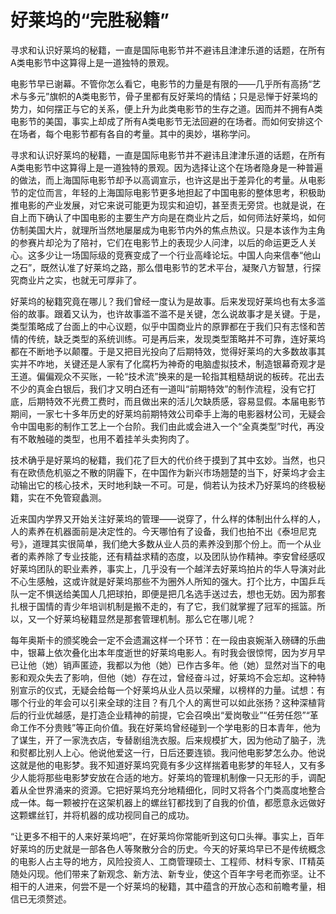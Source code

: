 # 好莱坞的“完胜秘籍”

寻求和认识好莱坞的秘籍，一直是国际电影节并不避讳且津津乐道的话题，在所有A类电影节中这算得上是一道独特的景观。

电影节早已谢幕。不管你怎么看它，电影节的力量是有限的——几乎所有高扬“艺术与多元”旗帜的A类电影节，骨子里都有反好莱坞的情结；只是忌惮于好莱坞的势力，如何摆正与它的关系，便上升为此类电影节的生存之道。因而并不拥有A类电影节的美国，事实上却成了所有A类电影节无法回避的在场者。而如何安排这个在场者，每个电影节都有各自的考量。其中的奥妙，堪称学问。

寻求和认识好莱坞的秘籍，一直是国际电影节并不避讳且津津乐道的话题，在所有A类电影节中这算得上是一道独特的景观。因为选择让这个在场者隐身是一种普遍的做法，而上海国际电影节却予以高调宣示，也许这是出于差异化的考量。从电影节的定位而言，年轻的上海国际电影节更多地担起了中国电影的整体思考，积极助推电影的产业发展，对它来说可能更为现实和迫切，甚至责无旁贷。也就是说，在自上而下确认了中国电影的主要生产方向是在商业片之后，如何师法好莱坞，如何仿制美国大片，就理所当然地屡屡成为电影节内外的焦点热议。只是本该作为主角的参赛片却沦为了陪衬，它们在电影节上的表现少人问津，以后的命运更乏人关心。这多少让一场国际级的竞赛变成了一个行业高峰论坛。中国人向来信奉“他山之石”，既然认准了好莱坞之路，那么借电影节的艺术平台，凝聚八方智慧，行探究商业片之实，也就无可厚非了。

好莱坞的秘籍究竟在哪儿？我们曾经一度认为是故事。后来发现好莱坞也有太多滥俗的故事。跟着又认为，也许故事滥不滥不是关键，怎么说故事才是关键。于是，类型策略成了台面上的中心议题，似乎中国商业片的原罪都在于我们只有志怪和苦情的传统，缺乏类型的系统训练。可是再后来，发现类型策略并不可靠，连好莱坞都在不断地予以颠覆。于是又把目光投向了后期特效，觉得好莱坞的大多数故事其实并不咋地，关键还是人家有了化腐朽为神奇的电脑虚拟技术，制造银幕奇观才是王道。偏偏观众不买账，一轮“技术流”换来的是一轮指其粗糙胡说的板砖。花出去不少的真金白银后，我们才又明白还有一道叫“前期特效”的制作流程，没有它打底，后期特效不光费工费时，而且做出来的活儿欠缺质感，容易显假。本届电影节期间，一家七十多年历史的好莱坞前期特效公司牵手上海的电影器材公司，无疑会令中国电影的制作工艺上一个台阶。我们由此或会进入一个“全真类型”时代，再没有不敢触碰的类型，也用不着挂羊头卖狗肉了。

技术确乎是好莱坞的秘籍，我们花了巨大的代价终于摸到了其中玄妙。当然，也只有在欧债危机驱之不散的阴霾下，在中国作为新兴市场翘楚的当下，好莱坞才会主动输出它的核心技术，天时地利缺一不可。可是，倘若认为技术乃好莱坞的终极秘籍，实在不免管窥蠡测。

近来国内学界又开始关注好莱坞的管理——说穿了，什么样的体制出什么样的人，人的素养在机器面前是决定性的。今天哪怕有了设备，我们也拍不出《泰坦尼克号》，道理其实很简单，我们绝大多数从业人员的素养没到那个份上。而一个从业者的素养除了专业技能，还有精益求精的态度，以及团队协作精神。李安曾经感叹好莱坞团队的职业素养，事实上，几乎没有一个越洋去好莱坞拍片的华人导演对此不心生感触，这或许就是好莱坞那些不为圈外人所知的强大。打个比方，中国乒乓队一定不惧送给美国人几把球拍，即便是把几名选手送过去，想也无妨。因为那套扎根于国情的青少年培训机制是搬不走的，有了它，我们就掌握了冠军的摇篮。所以，又一个好莱坞秘籍显然是那套管理机制。那么它在哪儿呢？

每年奥斯卡的颁奖晚会一定不会遗漏这样一个环节：在一段由哀婉渐入磅礴的乐曲中，银幕上依次叠化出本年度逝世的好莱坞电影人。有时我会很惊愕，因为岁月早已让他（她）销声匿迹，我都以为他（她）已作古多年。他（她）显然对当下的电影和观众失去了影响，但他（她）存在过，曾经奋斗过，好莱坞不会忘却。这种特别宣示的仪式，无疑会给每一个好莱坞从业人员以荣耀，以榜样的力量。试想：有哪个行业的年会可以引来全球的注目？有几个人的离世可以如此张扬？这种深植背后的行业优越感，是打造企业精神的前提，它会召唤出“爱岗敬业”“任劳任怨”“革命工作不分贵贱”等正向价值。我在好莱坞曾经碰到一个学电影的日本青年，他为了谋生，开了一家洗衣店，专替剧组洗衣服。后来规模扩大，因为他动了脑子，洗和熨都比别人上心。他说他爱这一行，日后还要连锁。我问他电影梦怎么办。他说这就是他的电影梦。我不知道好莱坞究竟有多少这样揣着电影梦的年轻人，又有多少人能将那些电影梦安放在合适的地方。好莱坞的管理机制像一只无形的手，调配着从全世界涌来的资源。它把好莱坞充分地精细化，同时又将各个门类高度地整合成一体。每一颗被拧在这架机器上的螺丝钉都找到了自我的价值，都愿意永远做好这颗螺丝钉，并将机器的成功视同自己的成功。

“让更多不相干的人来好莱坞吧”，在好莱坞你常能听到这句口头禅。事实上，百年好莱坞的历史就是一部各色人等聚散分合的历史。今天的好莱坞早已不是传统概念的电影人占主导的地方，风险投资人、工商管理硕士、工程师、材料专家、IT精英随处闪现。他们带来了新观念、新方法、新专业，使这个百年字号老而弥坚。让不相干的人进来，何尝不是一个好莱坞的秘籍，其中蕴含的开放心态和前瞻考量，相信已无须赘述。